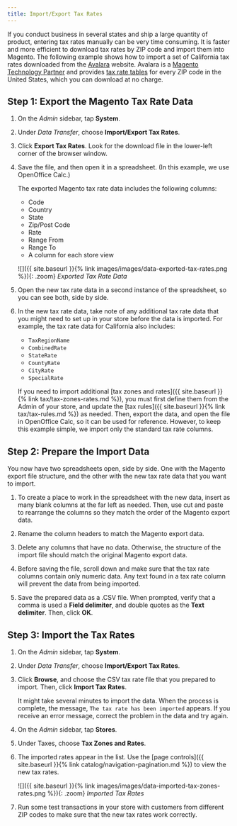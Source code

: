 ```yaml
---
title: Import/Export Tax Rates
---
```


If you conduct business in several states and ship a large quantity of product, entering tax rates manually can be very time consuming. It is faster and more efficient to download tax rates by ZIP code and import them into Magento. The following example shows how to import a set of California tax rates downloaded from the [Avalara][1] website. Avalara is a [Magento Technology Partner][2] and provides [tax rate tables][3] for every ZIP code in the United States, which you can download at no charge.

## Step 1: Export the Magento Tax Rate Data

1.  On the _Admin_ sidebar, tap **System**.

1.  Under _Data Transfer_, choose **Import/Export Tax Rates**.

1.  Click **Export Tax Rates**. Look for the download file in the lower-left corner of the browser window.

1.  Save the file, and then open it in a spreadsheet. (In this example, we use OpenOffice Calc.)

    The exported Magento tax rate data includes the following columns:
    * Code
    * Country
    * State
    * Zip/Post Code
    * Rate
    * Range From
    * Range To
    * A column for each store view

    ![]({{ site.baseurl }}{% link images/images/data-exported-tax-rates.png %}){: .zoom} 
    _Exported Tax Rate Data_

1.  Open the new tax rate data in a second instance of the spreadsheet, so you can see both, side by side.

1.  In the new tax rate data, take note of any additional tax rate data that you might need to set up in your store before the data is imported. For example, the tax rate data for California also includes:

    * `TaxRegionName`
    * `CombinedRate`
    * `StateRate`
    * `CountyRate`
    * `CityRate`
    * `SpecialRate`

    If you need to import additional [tax zones and rates]({{ site.baseurl }}{% link tax/tax-zones-rates.md %}), you must first define them from the Admin of your store, and update the [tax rules]({{ site.baseurl }}{% link tax/tax-rules.md %}) as needed. Then, export the data, and open the file in OpenOffice Calc, so it can be used for reference. However, to keep this example simple, we import only the standard tax rate columns.

## Step 2: Prepare the Import Data

You now have two spreadsheets open, side by side. One with the Magento export file structure, and the other with the new tax rate data that you want to import.

1.  To create a place to work in the spreadsheet with the new data, insert as many blank columns at the far left as needed. Then, use cut and paste to rearrange the columns so they match the order of the Magento export data.

1.  Rename the column headers to match the Magento export data.

1.  Delete any columns that have no data. Otherwise, the structure of the import file should match the original Magento export data.

1.  Before saving the file, scroll down and make sure that the tax rate columns contain only numeric data. Any text found in a tax rate column will prevent the data from being imported.

1.  Save the prepared data as a .CSV file. When prompted, verify that a comma is used a **Field delimiter**, and double quotes as the **Text delimiter**. Then, click **OK**.

## Step 3: Import the Tax Rates

1.  On the _Admin_ sidebar, tap **System**.

1.  Under _Data Transfer_, choose **Import/Export Tax Rates**.

1.  Click **Browse**, and choose the CSV tax rate file that you prepared to import. Then, click **Import Tax Rates**.

    It might take several minutes to import the data. When the process is complete, the message, `The tax rate has been imported` appears. If you receive an error message, correct the problem in the data and try again.

1.  On the _Admin_ sidebar, tap **Stores**.

1.  Under Taxes, choose **Tax Zones and Rates**.

1.  The imported rates appear in the list. Use the [page controls]({{ site.baseurl }}{% link catalog/navigation-pagination.md %}) to view the new tax rates.

    ![]({{ site.baseurl }}{% link images/images/data-imported-tax-zones-rates.png %}){: .zoom}
    _Imported Tax Rates_

1.  Run some test transactions in your store with customers from different ZIP codes to make sure that the new tax rates work correctly.

[1]: https://partners.magento.com/portal/details/partner/id/30
[2]: http://partners.magento.com/partner_locator/search.aspx?f0=Types+of+Partners&amp;f0v0=Technology+Partner
[3]: http://www.avalara.com/taxrates/en/download-tax-tables.html
